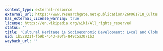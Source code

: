 ```yaml
---
content_type: external-resource
external_url: https://www.researchgate.net/publication/268061718_Cultural_Heritage_in_Socio-Economic_Development_Local_and_Global_Perspectives
has_external_license_warning: true
license: https://en.wikipedia.org/wiki/All_rights_reserved
status: ''
title: 'Cultural Heritage in Socioeconomic Development: Local and Global Perspectives'
uid: 1b52821f-fb9b-4643-a0fa-849c5a3071b3
wayback_url: ''
---
```

